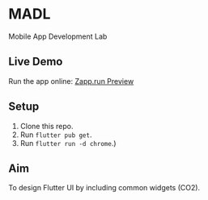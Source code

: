 # MADL
Mobile App Development Lab
## Live Demo
Run the app online: [Zapp.run Preview](https://zapp.run/r/your-project-id)

## Setup
1. Clone this repo.
2. Run `flutter pub get`.
3. Run `flutter run -d chrome`.)


## Aim
To design Flutter UI by including common widgets (CO2).
